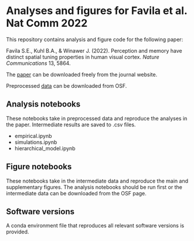 # Analyses and figures for Favila et al. Nat Comm 2022

This repository contains analysis and figure code for the following paper:

Favila S.E., Kuhl B.A., & Winawer J. (2022). Perception and memory have distinct spatial tuning properties in human visual cortex. *Nature Communications* 13, 5864.

The [paper](https://doi.org/10.1038/s41467-022-33161-8) can be downloaded freely from the journal website. 

Preprocessed [data](https://osf.io/wc7zy/) can be downloaded from OSF. 

## Analysis notebooks
These notebooks take in preprocessed data and reproduce the analyses in the paper.  Intermediate results are saved to .csv files.
* empirical.ipynb
* simulations.ipynb
* hierarchical_model.ipynb

## Figure notebooks
These notebooks take in the intermediate data and reproduce the main and supplementary figures. The analysis notebooks should be run first or the intermediate data can be downloaded from the OSF page.

## Software versions
A conda environment file that reproduces all relevant software versions is provided.
